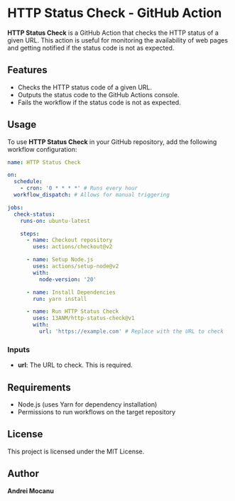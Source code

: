 # HTTP Status Check - GitHub Action

**HTTP Status Check** is a GitHub Action that checks the HTTP status of a given URL. This action is useful for monitoring the availability of web pages and getting notified if the status code is not as expected.

## Features

- Checks the HTTP status code of a given URL.
- Outputs the status code to the GitHub Actions console.
- Fails the workflow if the status code is not as expected.

## Usage

To use **HTTP Status Check** in your GitHub repository, add the following workflow configuration:

```yaml
name: HTTP Status Check

on:
  schedule:
    - cron: '0 * * * *' # Runs every hour
  workflow_dispatch: # Allows for manual triggering

jobs:
  check-status:
    runs-on: ubuntu-latest

    steps:
      - name: Checkout repository
        uses: actions/checkout@v2

      - name: Setup Node.js
        uses: actions/setup-node@v2
        with:
          node-version: '20'

      - name: Install Dependencies
        run: yarn install

      - name: Run HTTP Status Check
        uses: 13ANM/http-status-check@v1
        with:
          url: 'https://example.com' # Replace with the URL to check
```

### Inputs

- **url**: The URL to check. This is required.

## Requirements

- Node.js (uses Yarn for dependency installation)
- Permissions to run workflows on the target repository

## License

This project is licensed under the MIT License.

## Author

**Andrei Mocanu**
